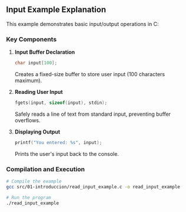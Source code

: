 ## Input Example Explanation

This example demonstrates basic input/output operations in C:

### Key Components

1. **Input Buffer Declaration**
   ```c
   char input[100];
   ```
   Creates a fixed-size buffer to store user input (100 characters maximum).

2. **Reading User Input**
   ```c
   fgets(input, sizeof(input), stdin);
   ```
   Safely reads a line of text from standard input, preventing buffer overflows.

3. **Displaying Output**
   ```c
   printf("You entered: %s", input);
   ```
   Prints the user's input back to the console.

### Compilation and Execution
```bash
# Compile the example
gcc src/01-introduccion/read_input_example.c -o read_input_example

# Run the program
./read_input_example
```